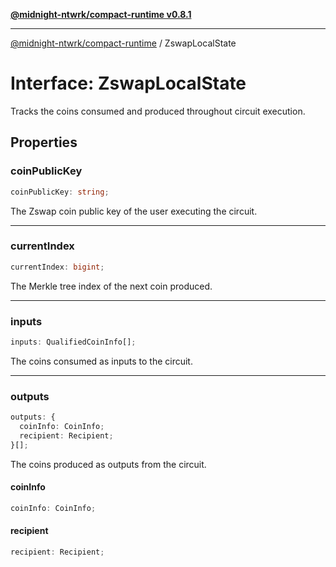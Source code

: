 [**@midnight-ntwrk/compact-runtime v0.8.1**](../README.md)

***

[@midnight-ntwrk/compact-runtime](../globals.md) / ZswapLocalState

# Interface: ZswapLocalState

Tracks the coins consumed and produced throughout circuit execution.

## Properties

### coinPublicKey

```ts
coinPublicKey: string;
```

The Zswap coin public key of the user executing the circuit.

***

### currentIndex

```ts
currentIndex: bigint;
```

The Merkle tree index of the next coin produced.

***

### inputs

```ts
inputs: QualifiedCoinInfo[];
```

The coins consumed as inputs to the circuit.

***

### outputs

```ts
outputs: {
  coinInfo: CoinInfo;
  recipient: Recipient;
}[];
```

The coins produced as outputs from the circuit.

#### coinInfo

```ts
coinInfo: CoinInfo;
```

#### recipient

```ts
recipient: Recipient;
```
